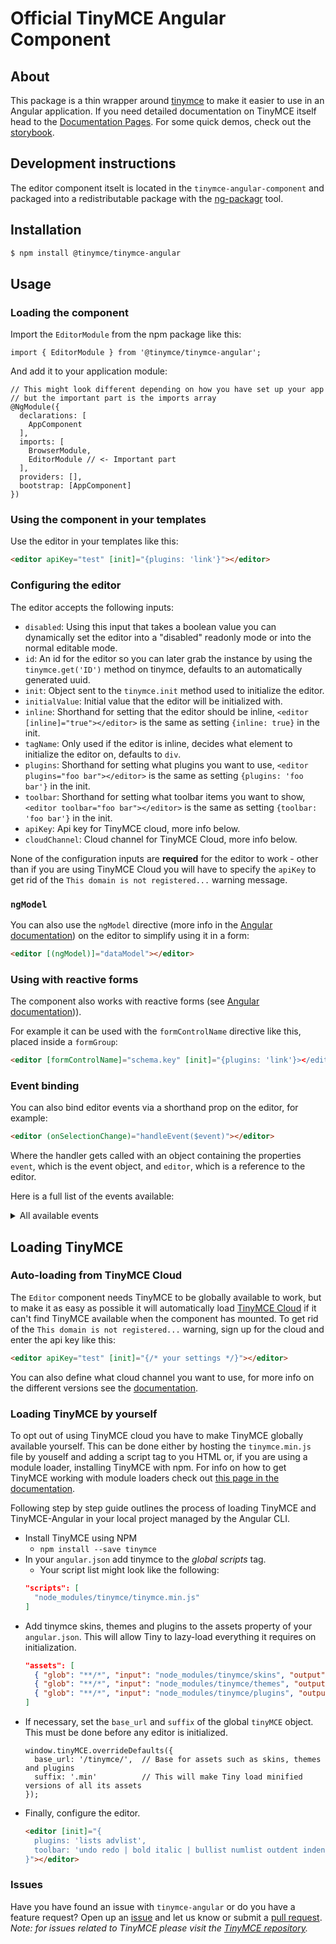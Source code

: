 # Official TinyMCE Angular Component

## About

This package is a thin wrapper around [tinymce](https://github.com/tinymce/tinymce) to make it easier to use in an Angular application. If you need detailed documentation on TinyMCE itself head to the [Documentation Pages](https://www.tiny.cloud/docs/).
For some quick demos, check out the [storybook](https://tinymce.github.io/tinymce-angular/).

## Development instructions

The editor component itselt is located in the `tinymce-angular-component` and packaged into a redistributable package with the [ng-packagr](https://github.com/dherges/ng-packagr) tool.

## Installation

```sh
$ npm install @tinymce/tinymce-angular
```

## Usage

### Loading the component

Import the `EditorModule` from the npm package like this:

```tsx
import { EditorModule } from '@tinymce/tinymce-angular';
```
And add it to your application module:

```tsx
// This might look different depending on how you have set up your app
// but the important part is the imports array
@NgModule({
  declarations: [
    AppComponent
  ],
  imports: [
    BrowserModule,
    EditorModule // <- Important part
  ],
  providers: [],
  bootstrap: [AppComponent]
})
```

### Using the component in your templates

Use the editor in your templates like this:

```html
<editor apiKey="test" [init]="{plugins: 'link'}"></editor>
```

### Configuring the editor

The editor accepts the following inputs:
* `disabled`: Using this input that takes a boolean value you can dynamically set the editor into a "disabled" readonly mode or into the normal editable mode.
* `id`: An id for the editor so you can later grab the instance by using the `tinymce.get('ID')` method on tinymce, defaults to an automatically generated uuid.
* `init`: Object sent to the `tinymce.init` method used to initialize the editor.
* `initialValue`: Initial value that the editor will be initialized with.
* `inline`: Shorthand for setting that the editor should be inline, `<editor [inline]="true"></editor>` is the same as setting `{inline: true}` in the init.
* `tagName`: Only used if the editor is inline, decides what element to initialize the editor on, defaults to `div`.
* `plugins`: Shorthand for setting what plugins you want to use, `<editor plugins="foo bar"></editor>` is the same as setting `{plugins: 'foo bar'}` in the init.
* `toolbar`: Shorthand for setting what toolbar items you want to show, `<editor toolbar="foo bar"></editor>` is the same as setting `{toolbar: 'foo bar'}` in the init.
* `apiKey`: Api key for TinyMCE cloud, more info below.
* `cloudChannel`: Cloud channel for TinyMCE Cloud, more info below.

None of the configuration inputs are **required** for the editor to work - other than if you are using TinyMCE Cloud you will have to specify the `apiKey` to get rid of the `This domain is not registered...` warning message.

### `ngModel`

You can also use the `ngModel` directive (more info in the [Angular documentation](https://angular.io/api/forms/NgModel)) on the editor to simplify using it in a form:

```html
<editor [(ngModel)]="dataModel"></editor>
```

### Using with reactive forms

The component also works with reactive forms (see [Angular documentation](https://angular.io/guide/reactive-forms))).

For example it can be used with the `formControlName` directive like this, placed inside a `formGroup`:

```html
<editor [formControlName]="schema.key" [init]="{plugins: 'link'}></editor>
```

### Event binding

You can also bind editor events via a shorthand prop on the editor, for example:
```html
<editor (onSelectionChange)="handleEvent($event)"></editor>
```
Where the handler gets called with an object containing the properties `event`, which is the event object, and `editor`, which is a reference to the editor.

Here is a full list of the events available:
<details>
<summary>All available events</summary>

* `onActivate`
* `onAddUndo`
* `onBeforeAddUndo`
* `onBeforeExecCommand`
* `onBeforeGetContent`
* `onBeforeRenderUI`
* `onBeforeSetContent`
* `onBeforePaste`
* `onBlur`
* `onChange`
* `onClearUndos`
* `onClick`
* `onContextMenu`
* `onCopy`
* `onCut`
* `onDblclick`
* `onDeactivate`
* `onDirty`
* `onDrag`
* `onDragDrop`
* `onDragEnd`
* `onDragGesture`
* `onDragOver`
* `onDrop`
* `onExecCommand`
* `onFocus`
* `onFocusIn`
* `onFocusOut`
* `onGetContent`
* `onHide`
* `onInit`
* `onKeyDown`
* `onKeyPress`
* `onKeyUp`
* `onLoadContent`
* `onMouseDown`
* `onMouseEnter`
* `onMouseLeave`
* `onMouseMove`
* `onMouseOut`
* `onMouseOver`
* `onMouseUp`
* `onNodeChange`
* `onObjectResizeStart`
* `onObjectResized`
* `onObjectSelected`
* `onPaste`
* `onPostProcess`
* `onPostRender`
* `onPreProcess`
* `onProgressState`
* `onRedo`
* `onRemove`
* `onReset`
* `onSaveContent`
* `onSelectionChange`
* `onSetAttrib`
* `onSetContent`
* `onShow`
* `onSubmit`
* `onUndo`
* `onVisualAid`
</details>

## Loading TinyMCE
### Auto-loading from TinyMCE Cloud
The `Editor` component needs TinyMCE to be globally available to work, but to make it as easy as possible it will automatically load [TinyMCE Cloud](https://www.tiny.cloud/docs/cloud-deployment-guide/) if it can't find TinyMCE available when the component has mounted. To get rid of the `This domain is not registered...` warning, sign up for the cloud and enter the api key like this:

```html
<editor apiKey="test" [init]="{/* your settings */}"></editor>
```

You can also define what cloud channel you want to use, for more info on the different versions see the [documentation](https://www.tiny.cloud/docs/cloud-deployment-guide/editor-plugin-version/#devtestingandstablereleases).

### Loading TinyMCE by yourself

To opt out of using TinyMCE cloud you have to make TinyMCE globally available yourself. This can be done either by hosting the `tinymce.min.js` file by youself and adding a script tag to you HTML or, if you are using a module loader, installing TinyMCE with npm. For info on how to get TinyMCE working with module loaders check out [this page in the documentation](https://www.tinymce.com/docs/advanced/usage-with-module-loaders/).

Following step by step guide outlines the process of loading TinyMCE and TinyMCE-Angular in your local project managed by the Angular CLI.

* Install TinyMCE using NPM
  * `npm install --save tinymce`
* In your `angular.json` add tinymce to the *global scripts* tag.
  * Your script list might look like the following:
  ```json
  "scripts": [
    "node_modules/tinymce/tinymce.min.js"
  ]
  ```
* Add tinymce skins, themes and plugins to the assets property of your `angular.json`. This will allow Tiny to lazy-load everything it requires on initialization.
  ```json
  "assets": [
    { "glob": "**/*", "input": "node_modules/tinymce/skins", "output": "/tinymce/skins/" },
    { "glob": "**/*", "input": "node_modules/tinymce/themes", "output": "/tinymce/themes/" },
    { "glob": "**/*", "input": "node_modules/tinymce/plugins", "output": "/tinymce/plugins/" }
  ]
  ```
* If necessary, set the `base_url` and `suffix` of the global `tinyMCE` object. This must be done before any editor is initialized.
  ```
  window.tinyMCE.overrideDefaults({
    base_url: '/tinymce/',  // Base for assets such as skins, themes and plugins
    suffix: '.min'          // This will make Tiny load minified versions of all its assets
  });
  ```
* Finally, configure the editor.
  ```html
  <editor [init]="{
    plugins: 'lists advlist',
    toolbar: 'undo redo | bold italic | bullist numlist outdent indent'
  }"></editor>
  ```

### Issues

Have you have found an issue with `tinymce-angular` or do you have a feature request? Open up an [issue](https://github.com/tinymce/tinymce-angular/issues) and let us know or submit a [pull request](https://github.com/tinymce/tinymce-angular/pulls). *Note: for issues related to TinyMCE please visit the [TinyMCE repository](https://github.com/tinymce/tinymce).*
